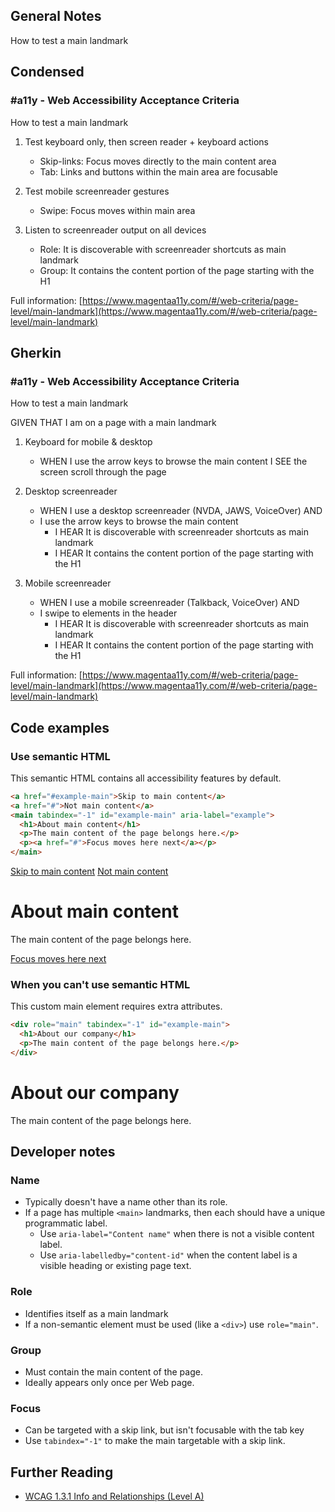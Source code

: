 ## General Notes

How to test a main landmark

## Condensed

### #a11y - Web Accessibility Acceptance Criteria

How to test a main landmark

1. Test keyboard only, then screen reader + keyboard actions

   - Skip-links: Focus moves directly to the main content area
   - Tab: Links and buttons within the main area are focusable

2. Test mobile screenreader gestures

   - Swipe: Focus moves within main area

3. Listen to screenreader output on all devices

   - Role: It is discoverable with screenreader shortcuts as main landmark
   - Group: It contains the content portion of the page starting with the H1

Full information: [https://www.magentaa11y.com/#/web-criteria/page-level/main-landmark](https://www.magentaa11y.com/#/web-criteria/page-level/main-landmark)

## Gherkin

### #a11y - Web Accessibility Acceptance Criteria

How to test a main landmark

GIVEN THAT I am on a page with a main landmark

1. Keyboard for mobile & desktop

   - WHEN I use the arrow keys to browse the main content I SEE the screen scroll through the page

2. Desktop screenreader

   - WHEN I use a desktop screenreader (NVDA, JAWS, VoiceOver) AND 
   - I use the arrow keys to browse the main content
      - I HEAR It is discoverable with screenreader shortcuts as main landmark
      - I HEAR It contains the content portion of the page starting with the H1


3. Mobile screenreader

   - WHEN I use a mobile screenreader (Talkback, VoiceOver) AND
   - I swipe to elements in the header
      - I HEAR It is discoverable with screenreader shortcuts as main landmark
      - I HEAR It contains the content portion of the page starting with the H1


Full information: [https://www.magentaa11y.com/#/web-criteria/page-level/main-landmark](https://www.magentaa11y.com/#/web-criteria/page-level/main-landmark)

## Code examples

### Use semantic HTML

This semantic HTML contains all accessibility features by default.

```html
<a href="#example-main">Skip to main content</a>
<a href="#">Not main content</a>
<main tabindex="-1" id="example-main" aria-label="example">
  <h1>About main content</h1>
  <p>The main content of the page belongs here.</p>
  <p><a href="#">Focus moves here next</a></p>
</main>
```
<example>
   <a href="#destination" data-fn="scrollToHref">Skip to main content</a>
   <a href="#">Not main content</a>
   <main tabindex="-1" id="destination" aria-label="example">
      <h1>About main content</h1>
      <p>The main content of the page belongs here.</p>
      <p><a href="#">Focus moves here next</a></p>
   </main>
</example>

### When you can't use semantic HTML

This custom main element requires extra attributes.

```html
<div role="main" tabindex="-1" id="example-main"> 
  <h1>About our company</h1>
  <p>The main content of the page belongs here.</p>
</div>
```

<example>
   <div role="main" tabindex="-1" id="example-main"> 
      <h1>About our company</h1>
      <p>The main content of the page belongs here.</p>
   </div>
</example>

## Developer notes

### Name
   - Typically doesn't have a name other than its role.
   - If a page has multiple `<main>` landmarks, then each should have a unique programmatic label.
      - Use `aria-label="Content name"` when there is not a visible content label.
      - Use `aria-labelledby="content-id"` when the content label is a visible heading or existing page text.

### Role

   - Identifies itself as a main landmark
   - If a non-semantic element must be used (like a `<div>`) use `role="main"`.

### Group

   - Must contain the main content of the page.
   - Ideally appears only once per Web page.

### Focus

   - Can be targeted with a skip link, but isn't focusable with the tab key
   - Use `tabindex="-1"` to make the main targetable with a skip link.

## Further Reading
   - [WCAG 1.3.1 Info and Relationships (Level A)](https://www.w3.org/WAI/WCAG22/Understanding/info-and-relationships.html)
